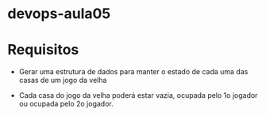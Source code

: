 # devops-aula05

# Requisitos
* Gerar uma estrutura de dados para manter o estado de cada
uma das casas de um jogo da velha

* Cada casa do jogo da velha poderá estar vazia, ocupada
pelo 1o jogador ou ocupada pelo 2o jogador.